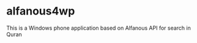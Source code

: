 alfanous4wp
===========

 This is a Windows phone application based on Alfanous API for search in Quran
